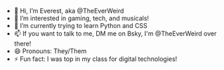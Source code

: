 - 👋 Hi, I’m Everest, aka @TheEverWeird
- 👀 I’m interested in gaming, tech, and musicals!
- 🌱 I’m currently trying to learn Python and CSS
- 📫 If you want to talk to me, DM me on Bsky, I'm @TheEverWeird over there!
- 😄 Pronouns: They/Them
- ⚡ Fun fact: I was top in my class for digital technologies!